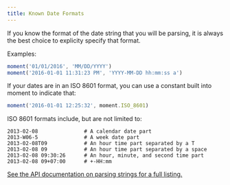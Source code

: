 ```yaml
---
title: Known Date Formats
---
```

If you know the format of the date string that you will be parsing, it is always the best choice to explicity specify that format.

Examples:

```js
moment('01/01/2016', 'MM/DD/YYYY')
moment('2016-01-01 11:31:23 PM', 'YYYY-MM-DD hh:mm:ss a')
```

If your dates are in an ISO 8601 format, you can use a constant built into moment to indicate that:

```js
moment('2016-01-01 12:25:32', moment.ISO_8601)
```
ISO 8601 formats include, but are not limited to:
```
2013-02-08               # A calendar date part
2013-W06-5               # A week date part
2013-02-08T09            # An hour time part separated by a T
2013-02-08 09            # An hour time part separated by a space
2013-02-08 09:30:26      # An hour, minute, and second time part
2013-02-08 09+07:00      # +-HH:mm
```
<a href="~/docs/#/parsing/string/"> See the API documentation on parsing strings for a full listing.</a>